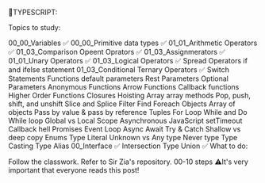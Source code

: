 🚀TYPESCRIPT:

Topics to study:

00_00_Variables ✅
00_00_Primitive data types ✅
01_01_Arithmetic Operators ✅
01_03_Comparison Opeent Oprators ✅
01_03_Assignmerators ✅
01_01_Unary Operators ✅
01_03_Logical Operators ✅
Spread Operators
if and ifelse statement
01_03_Conditional Ternary Operators ✅
Switch Statements
Functions
default parameters
Rest Parameters
Optional Parameters
Anonymous Functions
Arrow Functions
Callback functions
Higher Order Functions
Closures
Hoisting
Array
array methods
Pop, push, shift, and unshift
Slice and Splice
Filter
Find
Foreach
Objects
Array of objects
Pass by value & pass by reference
Tuples
For Loop
While and Do While loop
Global vs Local Scope
Asynchronous JavaScript
setTimeout
Callback hell
Promises
Event Loop
Async Await
Try & Catch
Shallow vs deep copy
Enums
Type Literal
Unknown vs Any type
Never type
Type Casting
Type Alias
00_Interface ✅
Intersection
Type Union
✅ What to do:

Follow the classwork.
Refer to Sir Zia's repository. 00-10 steps
⚠️It's very important that everyone reads this post!